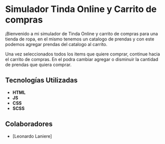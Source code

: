 # Simulador Tinda Online y Carrito de compras

¡Bienvenido a mi simulador de Tinda Online y carrito de compras para una tienda de ropa, en el mismo tenemos un catalogo de prendas y con este podemos agregar prendas del catalogo al carrito.

Una vez seleccionados todos los items que quiere comprar, continue hacia el carrito de compras.
En el podra cambiar agregar o disminuir la cantidad de prendas que quiera comprar.
## Tecnologías Utilizadas
- **HTML**
- **JS**
- **CSS**
- **SCSS**

## Colaboradores
- [Leonardo Laniere]
